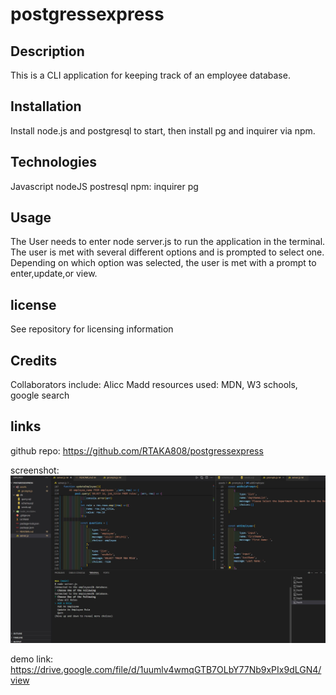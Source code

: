# postgressexpress

## Description
This is a CLI application for keeping track of an employee database. 

## Installation
Install node.js and postgresql to start, then install pg and inquirer via npm.

## Technologies
Javascript
nodeJS
postresql
npm:
inquirer
pg


## Usage
The User needs to enter node server.js to run the application in the terminal. The user is met with several different options and is prompted to select one.  Depending on which option was selected, the user is met with a prompt to enter,update,or view.

## license
See repository for licensing information 

## Credits
Collaborators include: Alicc Madd
resources used: MDN, W3 schools, google search

## links

github repo:
https://github.com/RTAKA808/postgressexpress

screenshot:
![assets/postgressexpressscreenshot.JPG](assets/postgressexpressscreenshot.JPG)

demo link:
https://drive.google.com/file/d/1uumlv4wmqGTB7OLbY77Nb9xPIx9dLGN4/view